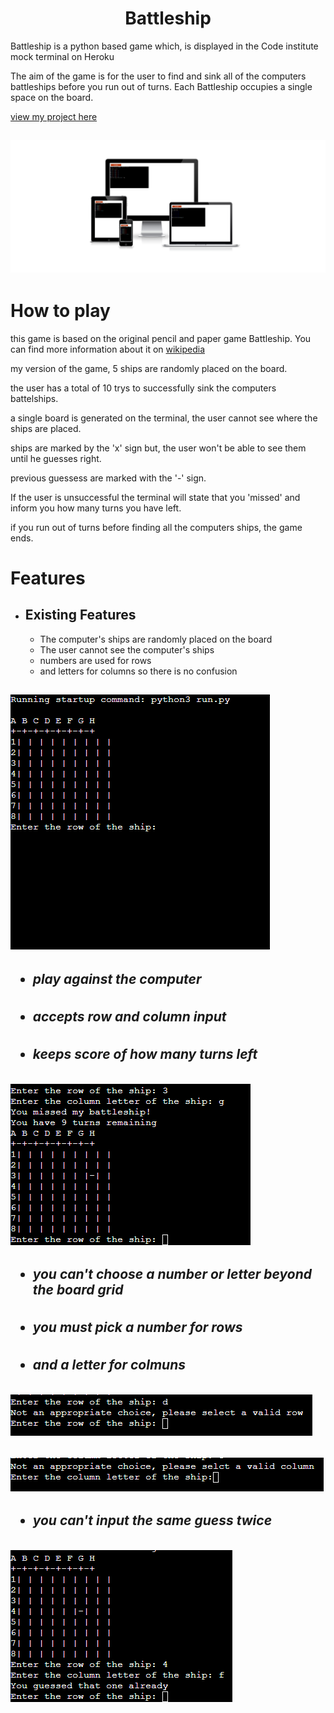  <h1 align=center>Battleship</h1> 

 Battleship is a python based game which, is displayed in the Code institute mock terminal on Heroku

 The aim of the game is for the user to find and sink all of the computers battleships before you run out of turns. Each Battleship occupies a single space on the board. 

 [view my project here](https://marks-battleship-game.herokuapp.com/)

 <h2><img src='images/am_i_responsive_img.png'>

# How to play

this game is based on the original pencil and paper game Battleship. You can find more information about it on [wikipedia](https://en.wikipedia.org/wiki/Battleship_(game))

my version of the game, 5 ships are randomly placed on the board.

the user has a total of 10 trys to successfully sink the computers battelships.

a single board is generated on the terminal, the user cannot see where the ships are placed.

ships are marked by the 'x' sign but, the user won't be able to see them until he guesses right.

previous guessess are marked with the '-' sign.

If the user is unsuccessful the terminal will state that you 'missed' and inform you how many turns you have left.

if you run out of turns before finding all the computers ships, the game ends.

# Features 

- ## Existing Features
    - The computer's ships are randomly placed on the board
    - The user cannot see the computer's ships
    - numbers are used for rows 
    - and letters for columns so there is no confusion

<h2><img src='images/terminal-0-img.png'>

- ##### play against the computer
- ##### accepts row and column input 
- ##### keeps score of how many turns left

<h2><img src='images/terminal-1-img.png'>

- ##### you can't choose a number or letter beyond the board grid
- ##### you must pick a number for rows 
- ##### and a letter for colmuns

<h2><img src='images/row-error-img.png'>
<h2><img src='images/column-error-img.png'>

- ##### you can't input the same guess twice

<h2><img src='images/guess-twice-img.png'>